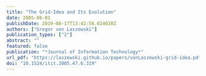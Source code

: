 ```yaml
---
title: "The Grid-Idea and Its Evolution"
date: 2005-06-01
publishDate: 2019-08-17T13:42:58.024020Z
authors: ["Gregor von Laszewski"]
publication_types: ["2"]
abstract: ""
featured: false
publication: "*Journal of Information Technology*"
url_pdf: "https://laszewski.github.io/papers/vonLaszewski-grid-idea.pdf"
doi: "10.1524/itit.2005.47.6.319"
---
```


